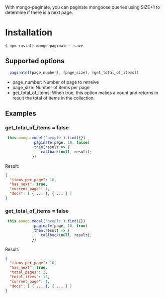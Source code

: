 With mongo-paginate, you can paginate mongoose queries using SIZE+1 to determine if there is a next page.


# Installation

```shell
$ npm install mongo-paginate --save
```


## Supported options

```javascript
  paginate([page_number], [page_size], [get_total_of_items])
```

- page_number: Number of page to retreive
- page_size: Number of items per page
- get_total_of_items: When true, this option makes a count and returns in result the total of items in the collection.

## Examples


### get_total_of_items = false

```javascript
 this.mongo.model('people').find({})
            .paginate(page, 10, false)
            .then(result => {
                callback(null, result);
            })
```

Result: 

```json
{ 
  "items_per_page": 10,
  "has_next": true,
  "current_page": 1,
  "docs": [ { ... }, { ... } ]
}

```

### get_total_of_items = false

```javascript
 this.mongo.model('people').find({})
            .paginate(page, 10, true)
            .then(result => {
                callback(null, result);
            })
```

Result: 

```json
{ 
  "items_per_page": 10,
  "has_next": true,
  "total_pages": 2,
  "total_items": 15,
  "current_page": 1,
  "docs": [ { ... }, { ... } ]
}
